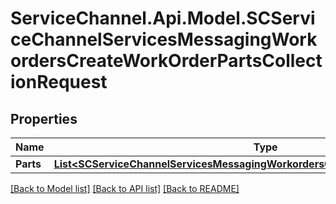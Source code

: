 # ServiceChannel.Api.Model.SCServiceChannelServicesMessagingWorkordersCreateWorkOrderPartsCollectionRequest

## Properties

Name | Type | Description | Notes
------------ | ------------- | ------------- | -------------
**Parts** | [**List&lt;SCServiceChannelServicesMessagingWorkordersCreateWorkOrderPartRequest&gt;**](SCServiceChannelServicesMessagingWorkordersCreateWorkOrderPartRequest.md) |  | [optional] 

[[Back to Model list]](../README.md#documentation-for-models) [[Back to API list]](../README.md#documentation-for-api-endpoints) [[Back to README]](../README.md)

